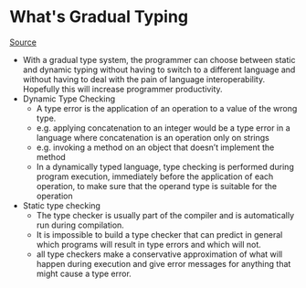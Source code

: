 # What's Gradual Typing

[Source](https://wphomes.soic.indiana.edu/jsiek/what-is-gradual-typing)

- With a gradual type system, the programmer can choose between static and dynamic typing without having to switch to a different language and without having to deal with the pain of language interoperability. Hopefully this will increase programmer productivity.
- Dynamic Type Checking
  - A type error is the application of an operation to a value of the wrong type.
  - e.g. applying concatenation to an integer would be a type error in a language where concatenation is an operation only on strings
  - e.g. invoking a method on an object that doesn’t implement the method
  - In a dynamically typed language, type checking is performed during program execution, immediately before the application of each operation, to make sure that the operand type is suitable for the operation
- Static type checking
  - The type checker is usually part of the compiler and is automatically run during compilation.
  - It is impossible to build a type checker that can predict in general which programs will result in type errors and which will not.
  - all type checkers make a conservative approximation of what will happen during execution and give error messages for anything that might cause a type error.

